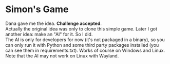 # Simon's Game

Dana gave me the idea. **Challenge accepted**.  
Actually the original idea was only to clone this simple game. Later I got another idea: make an "AI" for it. So I did.  
The AI is only for developers for now (it's not packaged in a binary), so you can only run it with Python and some
third party packages installed (you can see them in requirements.txt).
Works of course on Windows and Linux. Note that the AI may not work on Linux with Wayland.
